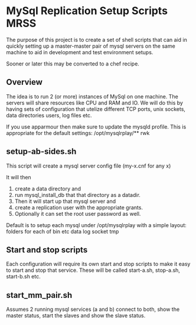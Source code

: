MySql Replication Setup Scripts MRSS
====================================
The purpose of this project is to create a set of shell scripts that can aid in quickly setting up a master-master pair of mysql servers
on the same machine to aid in development and test environment setups.

Sooner or later this may be converted to a chef recipe.  

Overview
--------
The idea is to run 2 (or more) instances of MySql on one machine. The servers will share resources like CPU and RAM and IO. We will do this by having sets of configuration that utelize different TCP ports, unix sockets, data directories users, log files etc. 

If you use apparmour then make sure to update the mysqld profile. This is appropriate for the default settings:
  /opt/mysqlrplay/** rwk

setup-ab-sides.sh
-----------------
This script will create a mysql server config file (my-x.cnf for any x)

It will then
 1. create a data directory and 
 2. run mysql_install_db that that directory as a datadir.  
 3. Then it will start up that mysql server and 
 4. create a replication user with the appropriate grants. 
 5. Optionally it can set the root user password as well.

Default is to setup each mysql under /opt/mysqlrplay with a simple layout: folders for
each of
 bin etc data log socket tmp

Start and stop scripts
-----------------------
Each configuration will require its own start and stop scripts to make it easy to start and stop that service. These will be called
start-a.sh, stop-a.sh, start-b.sh etc.

start_mm_pair.sh
--
Assumes 2 running mysql services (a and b) connect to both, show the master status, start the slaves and show the slave status.







